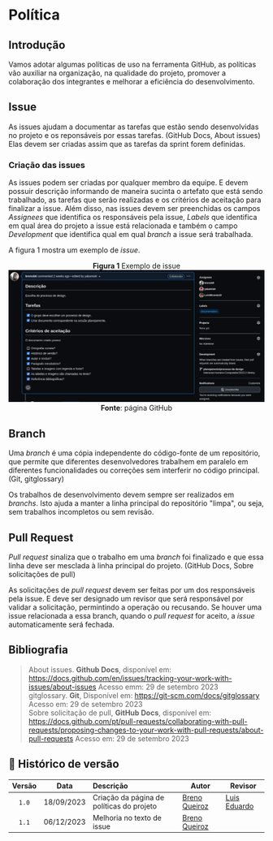 # Política

## Introdução

Vamos adotar algumas políticas de uso na ferramenta GitHub, as políticas vão auxiliar na organização,
na qualidade do projeto, promover a colaboração dos integrantes e melhorar a eficiência do desenvolvimento.

## Issue

As issues ajudam a documentar as tarefas que estão sendo desenvolvidas no projeto
e os reponsáveis por essas tarefas. (GitHub Docs, About issues)
Elas devem ser criadas assim que as tarefas da sprint forem definidas.

### Criação das issues

As issues podem ser criadas por qualquer membro da equipe. E devem possuir descrição informando de maneira
sucinta o artefato que está sendo trabalhado, as tarefas que serão realizadas e os critérios de aceitação
para finalizar a issue. Além disso, nas issues devem ser preenchidas os campos *Assignees* que identifica os
responsáveis pela issue, *Labels* que identifica em qual área do projeto a issue está relacionada e também
o campo *Development* que identifica qual em  qual *branch* a issue será trabalhada.

A figura 1 mostra um exemplo de *issue*.

<center>

**Figura 1** Exemplo de issue
![Exemplo de Issue](../assets/politica1.png)
**Fonte**: página GitHub

</center>

## Branch

Uma *branch* é uma cópia independente do código-fonte de um repositório, que permite
que diferentes desenvolvedores trabalhem em paralelo em diferentes funcionalidades
ou correções sem interferir no código principal.
(Git, gitglossary)

Os trabalhos de desenvolvimento devem sempre ser realizados em *branchs*. Isto ajuda
a manter a linha principal do repositório "limpa", ou seja, sem trabalhos incompletos
ou sem revisão.

## Pull Request

*Pull request* sinaliza que o trabalho em uma *branch* foi finalizado e que essa linha deve ser
mesclada à linha principal do projeto.
(GitHub Docs, Sobre solicitações de pull)

As solicitações de *pull request* devem ser feitas por um dos responsáveis pela issue.
E deve ser designado um revisor que será responsável por validar a solicitação, permintindo
a operação ou recusando. Se houver uma issue relacionada a essa branch, quando o *pull request*
for aceito, a *issue* automaticamente será fechada.

## Bibliografia
>About issues. **Github Docs**, disponível em: <https://docs.github.com/en/issues/tracking-your-work-with-issues/about-issues> Acesso emm: 29 de setembro 2023<br/>
> gitglossary. **Git**, Disponível em: <https://git-scm.com/docs/gitglossary> Acesso em: 29 de setembro 2023 <br/>
> Sobre solicitação de pull, **GitHub Docs**, disponível em:
<https://docs.github.com/pt/pull-requests/collaborating-with-pull-requests/proposing-changes-to-your-work-with-pull-requests/about-pull-requests> Acesso em: 29 de setembro 2023<br/>

## 📑 Histórico de versão

| Versão| Data      | Descrição | Autor | Revisor       |
| :-:   | :-:       | :--       | --    | --            |
| `1.0`   |18/09/2023 |Criação da página de políticas do projeto | [Breno Queiroz](https://github.com/brenob6) | [Luis Eduardo](https://github.com/LuisMiranda10) |
| `1.1` | 06/12/2023 | Melhoria no texto de issue | [Breno Queiroz](https://github.com/brenob6) |
